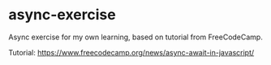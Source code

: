 # async-exercise

Async exercise for my own learning, based on tutorial from FreeCodeCamp.

Tutorial: https://www.freecodecamp.org/news/async-await-in-javascript/
